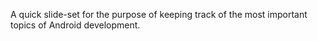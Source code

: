 A quick slide-set for the purpose of keeping track of the most important topics of Android development.